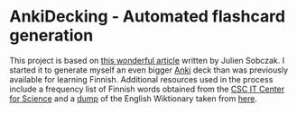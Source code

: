 # AnkiDecking - Automated flashcard generation

This project is based on [this wonderful article](https://www.juliensobczak.com/write/2016/12/26/anki-scripting.html)
written by Julien Sobczak. I started it to generate myself an even bigger [Anki](https://apps.ankiweb.net/) deck than
was previously available for learning Finnish. Additional resources used in the process include a frequency list of
Finnish words obtained from the [CSC IT Center for Science](https://web.archive.org/web/20140807150829/http://www.csc.fi/tutkimus/alat/kielitiede/taajuussanasto-B9996/view)
and a [dump](https://dumps.wikimedia.org/enwiktionary/20200420/enwiktionary-20200420-pages-articles.xml.bz2) of the
English Wiktionary taken from [here](https://dumps.wikimedia.org/enwiktionary/20200420/).